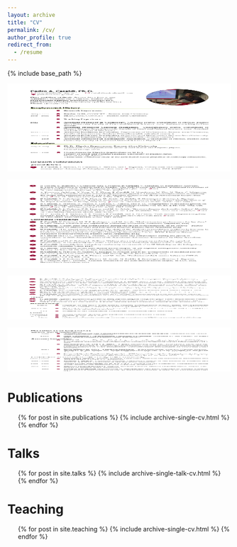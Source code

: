 ```yaml
---
layout: archive
title: "CV"
permalink: /cv/
author_profile: true
redirect_from:
  - /resume
---
```



{% include base_path %}
<p align="left">
<img src="/images/Pedro_Cataldi_CV__english_1.png"  width="700" height="200">
</p>

<p align="left">
<img src="/images/Pedro_Cataldi_CV__english_2.png"  width="700" height="200">
</p>

<p align="left">
<img src="/images/Pedro_Cataldi_CV__english_3.png"  width="700" height="100">
</p>

<p align="left">
<img src="/images/Pedro_Cataldi_CV__english_4.png"  width="700" height="100">
</p>

Publications
======
  <ul>{% for post in site.publications %}
    {% include archive-single-cv.html %}
  {% endfor %}</ul>
  
Talks
======
  <ul>{% for post in site.talks %}
    {% include archive-single-talk-cv.html %}
  {% endfor %}</ul>
  
Teaching
======
  <ul>{% for post in site.teaching %}
    {% include archive-single-cv.html %}
  {% endfor %}</ul>
  